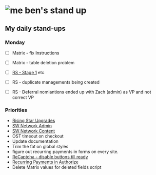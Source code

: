 # ![me](https://avatars2.githubusercontent.com/u/5232044?s=50&v=4) ben's stand up

## My daily stand-ups

### Monday 

- [ ] Matrix - fix Instructions
- [ ] Matrix - table deletion problem
- [ ] [RS - Stage 1](https://app.clickup.com/8537154/v/l/li/63072271?pr=12760709) etc
- [ ] RS - duplicate managements being created
- [ ] RS - Deferral nomiantions ended up with Zach (admin) as VP and not correct VP


### Priorities 
    
- [Rising Star Upgrades](https://app.clickup.com/8537154/v/l/f/27554943?pr=12707202)
- [SW Network Admin](https://app.clickup.com/8537154/v/l/li/54890360?pr=12760709)
- [SW Network Content](https://app.clickup.com/8537154/v/l/li/54892353?pr=12760709)
- OST timeout on checkout
- Update documentation
- Trim the fat on global styles
- figure out recurring payments in forms on every site.
- [ReCaptcha - disable buttons till ready](https://projects.madebyspeak.com/#/tasks/17598281)
- [Recurring Payments in Authorize](https://projects.madebyspeak.com/#/tasks/16411534)
- Delete Matrix values for deleted fields script
